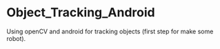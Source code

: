Object_Tracking_Android
=======================

Using openCV and android for tracking objects (first step for make some robot).

